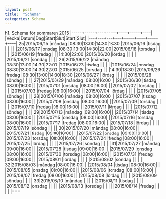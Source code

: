 ```yaml
---
layout: post
title:  "Schema"
categories: Schema
---
```

h1. Schema för sommaren 2015
|-----+-----+---+-----+----+-----+----|
|Vecka|Datum|Dag|Start|Slut|Start|Slut|
|---+---+---+---+-----+----+-----+----|
25|2015/06/15 |måndag |08:30|13:00|14:30|18:30
 |2015/06/16 |tisdag | | | |
 |2015/06/17 |onsdag |08:30|13:00|14:30|22:00
 |2015/06/18 |torsdag | | | |
 |2015/06/19 |fredag | | |14:30|22:00
 |2015/06/20 |lördag | | | |
 |2015/06/21 |söndag | | | |
26|2015/06/22 |måndag |08:30|13:00|14:30|22:00
 |2015/06/23 |tisdag | | | |
 |2015/06/24 |onsdag |08:30|13:00|14:30|22:00
 |2015/06/25 |torsdag | | |14:30|18:30
 |2015/06/26 |fredag |08:30|13:00|14:30|18:30
 |2015/06/27 |lördag | | | |
 |2015/06/28 |söndag | | | |
27|2015/06/29 |måndag |08:00|16:00| |
 |2015/06/30 |tisdag |08:00|16:00| |
 |2015/07/01 |onsdag |08:00|16:00| |
 |2015/07/02 |torsdag | | | |
 |2015/07/03 |fredag |08:00|16:00| |
 |2015/07/04 |lördag | | | |
 |2015/07/05 |söndag | | | |
28|2015/07/06 |måndag |08:00|16:00| |
 |2015/07/07 |tisdag |08:00|16:00| |
 |2015/07/08 |onsdag |08:00|16:00| |
 |2015/07/09 |torsdag | | | |
 |2015/07/10 |fredag |08:00|16:00| |
 |2015/07/11 |lördag | | | |
 |2015/07/12 |söndag | | | |
29|2015/07/13 |måndag |09:00|16:00| |
 |2015/07/14 |tisdag |08:00|16:00| |
 |2015/07/15 |onsdag |08:00|16:00| |
 |2015/07/16 |torsdag |08:00|16:00| |
 |2015/07/17 |fredag |08:00|16:00| |
 |2015/07/18 |lördag | | | |
 |2015/07/19 |söndag | | | |
30|2015/07/20 |måndag |08:00|16:00| |
 |2015/07/21 |tisdag |09:00|16:00| |
 |2015/07/22 |onsdag |09:00|16:00| |
 |2015/07/23 |torsdag |08:00|16:00| |
 |2015/07/24 |fredag |08:00|16:00| |
 |2015/07/25 |lördag | | | |
 |2015/07/26 |söndag | | | |
31|2015/07/27 |måndag |09:00|16:00| |
 |2015/07/28 |tisdag |09:00|16:00| |
 |2015/07/29 |onsdag |08:00|16:00| |
 |2015/07/30 |torsdag |08:00|16:00| |
 |2015/07/31 |fredag |09:00|16:00| |
 |2015/08/01 |lördag | | | |
 |2015/08/02 |söndag | | | |
32|2015/08/03 |måndag |08:00|16:00| |
 |2015/08/04 |tisdag |08:00|16:00| |
 |2015/08/05 |onsdag |08:00|16:00| |
 |2015/08/06 |torsdag |08:00|16:00| |
 |2015/08/07 |fredag |08:00|16:00| |
 |2015/08/08 |lördag | | | |
 |2015/08/09 |söndag | | | |
33|2015/08/10 |måndag | | | |
 |2015/08/11 |tisdag | | | |
 |2015/08/12 |onsdag | | | |
 |2015/08/13 |torsdag | | | |
 |2015/08/14 |fredag | | | |
|===
